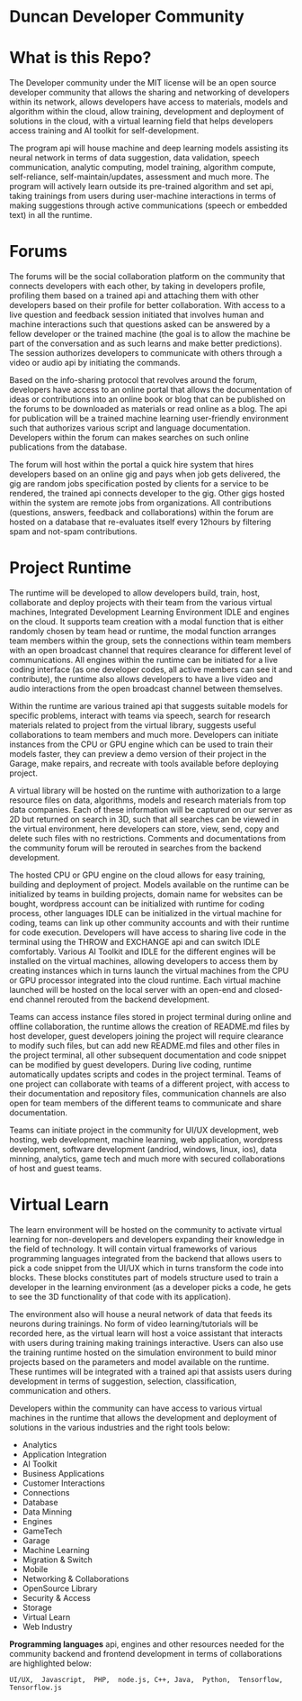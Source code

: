 # Duncan Developer Community

# What is this Repo?

The Developer community under the MIT license will be an open source developer community that allows the sharing and networking 
of developers within its network, allows developers have access to materials, models and algorithm within the cloud, allow training, 
development and deployment of solutions in the cloud, with a virtual learning field that helps developers access training and AI
toolkit for self-development. 

The program api will house machine and deep learning models assisting its neural network in terms of data suggestion, data validation, 
speech communication, analytic computing, model training, algorithm compute, self-reliance, self-maintain/updates, assessment and much 
more. The program will actively learn outside its pre-trained algorithm and set api, taking trainings from users during user-machine 
interactions in terms of making suggestions through active communications (speech or embedded text) in all the runtime.  

# Forums

The forums will be the social collaboration platform on the community that connects developers with each other, by taking in developers 
profile, profiling them based on a trained api and attaching them with other developers based on their profile for better collaboration.
With access to a live question and feedback session initiated that involves human and machine interactions such that questions asked 
can be answered by a fellow developer or the trained machine (the goal is to allow the machine be part of the conversation and as such 
learns and make better predictions). The session authorizes developers to communicate with others through a video or audio api by 
initiating the commands.

Based on the info-sharing protocol that revolves around the forum, developers have access to an online portal that allows the 
documentation of ideas or contributions into an online book or blog that can be published on the forums to be downloaded as materials or 
read online as a blog. The api for publication will be a trained machine learning user-friendly environment such that authorizes 
various script and language documentation. Developers within the forum can makes searches on such online publications from the 
database.

The forum will host within the portal a quick hire system that hires developers based on an online gig and pays when job gets delivered,
the gig are random jobs specification posted by clients for a service to be rendered, the trained api connects developer to the gig. 
Other gigs hosted within the system are remote jobs from organizations. All contributions (questions, answers, feedback and collaborations)
within the forum are hosted on a database that re-evaluates itself every 12hours by filtering spam and not-spam contributions.

# Project Runtime 

The runtime will be developed to allow developers build, train, host, collaborate and deploy projects with their team from the various 
virtual machines, Integrated Development Learning Environment IDLE and engines on the cloud. It supports team creation with a modal 
function that is either randomly chosen by team head or runtime, the modal function arranges team members within the group, sets the 
connections within team members with an open broadcast channel that requires clearance for different level of communications. 
All engines within the runtime can be initiated for a live coding interface (as one developer codes, all active members can see it 
and contribute), the runtime also allows developers to have a live video and audio interactions from the open broadcast channel 
between themselves.

Within the runtime are various trained api that suggests suitable models for specific problems, interact with teams via speech, 
search for research materials related to project from the virtual library, suggests useful collaborations to team members and 
much more. Developers can initiate instances from the CPU or GPU engine which can be used to train their models faster, 
they can preview a demo version of their project in the Garage, make repairs, and recreate with tools available before deploying 
project.

A virtual library will be hosted on the runtime with authorization to a large resource files on data, algorithms, models and 
research materials from top data companies. Each of these information will be captured on our server as 2D but returned on search in 3D, 
such that all searches can be viewed in the virtual environment, here developers can store, view, send, copy and delete such files with
no restrictions. Comments and documentations from the community forum will be rerouted in searches from the backend development.

The hosted CPU or GPU engine on the cloud allows for easy training, building and deployment of project. Models available on the runtime 
can be initialized by teams in building projects, domain name for websites can be bought, wordpress account can be initialized with 
runtime for coding process, other languages IDLE can be initialized in the virtual machine for coding, teams can link up other 
community accounts and with their runtime for code execution. Developers will have access to sharing live code in the terminal using the THROW and EXCHANGE api and can switch IDLE comfortably.
Various AI Toolkit and IDLE for the different engines will be installed on the virtual machines, allowing developers to access them 
by creating instances which in turns launch the virtual machines from the CPU or GPU processor integrated into the cloud runtime. Each 
virtual machine launched will be hosted on the local server with an open-end and closed-end channel rerouted from the backend development.

Teams can access instance files stored in project terminal during online and offline collaboration, the runtime allows the creation of 
README.md files by host developer, guest developers joining the project will require clearance to modify such files, but can add new 
README.md files and other files in the project terminal, all other subsequent documentation and code snippet can be modified by guest 
developers. During live coding, runtime automatically updates scripts and codes in the project terminal. Teams of one project can 
collaborate with teams of a different project, with access to their documentation and repository files, communication channels are also 
open for team members of the different teams to communicate and share documentation.

Teams can initiate project in the community for UI/UX development, web hosting, web development, machine learning, web application,
wordpress development, software development (andriod, windows, linux, ios), data minning, analytics, game tech and much more with 
secured collaborations of host and guest teams.


# Virtual Learn

The learn environment will be hosted on the community to activate virtual learning for non-developers and developers expanding their
knowledge in the field of technology. It will contain virtual frameworks of various programming languages integrated from the backend 
that allows users to pick a code snippet from the UI/UX which in turns transform the code into blocks. These blocks constitutes part of
models structure used to train a developer in the learning environment (as a developer picks a code, he gets to see the 3D functionality 
of that code with its application). 

The environment also will house a neural network of data that feeds its neurons during trainings. No form of video learning/tutorials 
will be recorded here, as the virtual learn will host a voice assistant that interacts with users during training making trainings 
interactive. Users can also use the training runtime hosted on the simulation environment to build minor projects based on the parameters and model
available on the runtime. These runtimes will be integrated with a trained api that assists users during development in terms of 
suggestion, selection, classification, communication and others.


Developers within the community can have access to various virtual machines in the runtime that allows the development and deployment
of solutions in the various industries and the right tools below:

- Analytics
- Application Integration
- AI Toolkit
- Business Applications
- Customer Interactions
- Connections
- Database
- Data Minning
- Engines
- GameTech
- Garage
- Machine Learning
- Migration & Switch
- Mobile
- Networking & Collaborations
- OpenSource Library
- Security & Access
- Storage
- Virtual Learn
- Web Industry

<strong>Programming languages</strong>
api, engines and other resources needed for the community backend and frontend development in terms of 
collaborations are highlighted below:

``
UI/UX, 
Javascript, 
PHP, 
node.js,
C++,
Java, 
Python, 
Tensorflow,
Tensorflow.js
``
